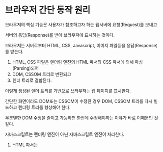 # 브라우저 간단 동작 원리

브라우저의 핵심 기능은 사용자가 참조하고자 하는 웹서버에 요청(Request)를 보내고

서버의 응답(Response)를 받아 브라우저에 표시하는 것이다.

브라우저는 서버로부터 HTML, CSS, Javascript, 이미지 파일등을 응답(Response)를 받는다.

1. HTML, CSS 파일은 렌더링 엔진의 HTML 파서와 CSS 파서에 의해 파싱(Parsing)되어
2. DOM, CSSOM 트리로 변환되고 
3. 렌더 트리로 결합된다.

이렇게 생성된 렌더 트리를 기반으로 브라우저는 웹 페이지를 표시한다.

간단한 화면이라도 DOM또는 CSSOM이 수정된 경우 DOM, CSSOM 트리를 다시 빌드하고 렌더링 트리를 형성해야 한다.

무분별한 DOM 수정을 줄이고 가능하면 한번에 수정해야하는 이유가 바로 이때문인 것 같다.

자바스크립트는 렌더링 엔진이 아닌 자바스크립트 엔진이 처리한다.

1. HTML 파서는 <script> 태그를 만나면 자바스크립트 코드를 실행하기 위해 DOM 생성 프로세스를 중지하고 자바스크립트 엔진으로 제어 권한을 넘긴다.
2. 제어 권한을 넘겨받은 자바스크립트 엔진은 <script> 태그의 src 어트리뷰트에 정의된 자바스크립트 파일을 로드하고 파싱하여 실행한다.
3. 자바스크립트의 실행이 완료되면 다시 HTML 파서로 제어 권한을 넘겨서 브라우저가 중지했던 시점부터 DOM 생성을 재개한다.

이처럼 브라우저는 동기(Synchronous)적으로 HTML, CSS, Javascript를 처리한다.

이것은 script 태그의 위치에 따라 블로킹이 발생하여 DOM의 생성이 지연될 수 있다는 것을 의미한다. 따라서 script 태그의 위치는 중요한 의미를 갖는다.

body 요소의 가장 아래에 자바스크립트를 위치시키는 것은 좋은 방법이다.

- HTML 요소들이 스크립트 로딩 지연으로 인해 렌더링에 지장 받는 일이 발생하지 않아 페이지 로딩 시간이 단축된다.
- DOM이 완성되지 않은 상태에서 자바스크립트가 DOM을 조작한다면 에러가 발생한다.

브라우저 동작 원리 - https://poiemaweb.com/js-browser